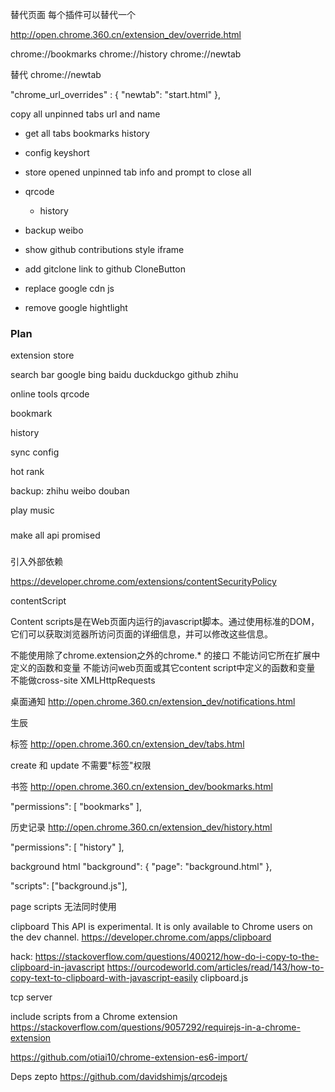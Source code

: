 替代页面 每个插件可以替代一个

  http://open.chrome.360.cn/extension_dev/override.html

  chrome://bookmarks
  chrome://history
  chrome://newtab

  替代 chrome://newtab

  "chrome_url_overrides" : {
    "newtab": "start.html"
  },

copy all unpinned tabs url and name


- get all 
  tabs
  bookmarks
  history
- config keyshort
- store opened unpinned tab info and prompt to close all


- qrcode 

    <script src="https://cdn.bootcdn.net/ajax/libs/qrcodejs/1.0.0/qrcode.min.js"></script>
  - history
  
- backup weibo

- show github contributions
  style iframe

- add gitclone link to github CloneButton

- replace google cdn js

- remove google hightlight

### Plan

extension store 

search bar
  google
  bing
  baidu
  duckduckgo
  github
  zhihu

online tools
  qrcode

bookmark

history

sync config

hot rank

backup: zhihu weibo douban

play music

###

make all api promised

###

引入外部依赖
  
  https://developer.chrome.com/extensions/contentSecurityPolicy

contentScript

  Content scripts是在Web页面内运行的javascript脚本。通过使用标准的DOM，它们可以获取浏览器所访问页面的详细信息，并可以修改这些信息。

  不能使用除了chrome.extension之外的chrome.* 的接口
  不能访问它所在扩展中定义的函数和变量
  不能访问web页面或其它content script中定义的函数和变量
  不能做cross-site XMLHttpRequests

桌面通知 http://open.chrome.360.cn/extension_dev/notifications.html

  生辰

标签 http://open.chrome.360.cn/extension_dev/tabs.html

  create 和 update 不需要"标签"权限

书签 http://open.chrome.360.cn/extension_dev/bookmarks.html

"permissions": [
  "bookmarks"
],

历史记录 http://open.chrome.360.cn/extension_dev/history.html

"permissions": [
  "history"
],

background html
"background": {
    "page": "background.html"
  },

  "scripts": ["background.js"],

  page scripts 无法同时使用

clipboard
  This API is experimental. It is only available to Chrome users on the dev channel.
  https://developer.chrome.com/apps/clipboard

  hack:
    https://stackoverflow.com/questions/400212/how-do-i-copy-to-the-clipboard-in-javascript
    https://ourcodeworld.com/articles/read/143/how-to-copy-text-to-clipboard-with-javascript-easily
    clipboard.js

tcp server

include scripts from a Chrome extension
https://stackoverflow.com/questions/9057292/requirejs-in-a-chrome-extension

https://github.com/otiai10/chrome-extension-es6-import/


Deps
zepto
https://github.com/davidshimjs/qrcodejs


